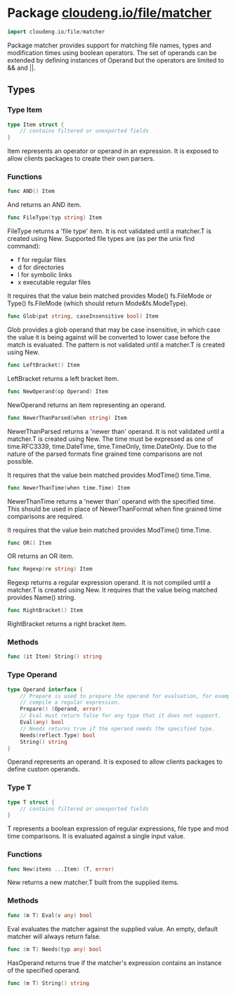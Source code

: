 # Package [cloudeng.io/file/matcher](https://pkg.go.dev/cloudeng.io/file/matcher?tab=doc)

```go
import cloudeng.io/file/matcher
```

Package matcher provides support for matching file names, types and
modification times using boolean operators. The set of operands can be
extended by defining instances of Operand but the operators are limited to
&& and ||.

## Types
### Type Item
```go
type Item struct {
	// contains filtered or unexported fields
}
```
Item represents an operator or operand in an expression. It is exposed to
allow clients packages to create their own parsers.

### Functions

```go
func AND() Item
```
And returns an AND item.


```go
func FileType(typ string) Item
```
FileType returns a 'file type' item. It is not validated until a matcher.T
is created using New. Supported file types are (as per the unix find
command):
  - f for regular files
  - d for directories
  - l for symbolic links
  - x executable regular files

It requires that the value bein matched provides Mode() fs.FileMode or
Type() fs.FileMode (which should return Mode&fs.ModeType).


```go
func Glob(pat string, caseInsensitive bool) Item
```
Glob provides a glob operand that may be case insensitive, in which case the
value it is being against will be converted to lower case before the match
is evaluated. The pattern is not validated until a matcher.T is created
using New.


```go
func LeftBracket() Item
```
LeftBracket returns a left bracket item.


```go
func NewOperand(op Operand) Item
```
NewOperand returns an item representing an operand.


```go
func NewerThanParsed(when string) Item
```
NewerThanParsed returns a 'newer than' operand. It is not validated until
a matcher.T is created using New. The time must be expressed as one of
time.RFC3339, time.DateTime, time.TimeOnly, time.DateOnly. Due to the nature
of the parsed formats fine grained time comparisons are not possible.

It requires that the value bein matched provides ModTime() time.Time.


```go
func NewerThanTime(when time.Time) Item
```
NewerThanTime returns a 'newer than' operand with the specified time.
This should be used in place of NewerThanFormat when fine grained time
comparisons are required.

It requires that the value bein matched provides ModTime() time.Time.


```go
func OR() Item
```
OR returns an OR item.


```go
func Regexp(re string) Item
```
Regexp returns a regular expression operand. It is not compiled until a
matcher.T is created using New. It requires that the value being matched
provides Name() string.


```go
func RightBracket() Item
```
RightBracket returns a right bracket item.



### Methods

```go
func (it Item) String() string
```




### Type Operand
```go
type Operand interface {
	// Prepare is used to prepare the operand for evaluation, for example, to
	// compile a regular expression.
	Prepare() (Operand, error)
	// Eval must return false for any type that it does not support.
	Eval(any) bool
	// Needs returns true if the operand needs the specified type.
	Needs(reflect.Type) bool
	String() string
}
```
Operand represents an operand. It is exposed to allow clients packages to
define custom operands.


### Type T
```go
type T struct {
	// contains filtered or unexported fields
}
```
T represents a boolean expression of regular expressions, file type and mod
time comparisons. It is evaluated against a single input value.

### Functions

```go
func New(items ...Item) (T, error)
```
New returns a new matcher.T built from the supplied items.



### Methods

```go
func (m T) Eval(v any) bool
```
Eval evaluates the matcher against the supplied value. An empty, default
matcher will always return false.


```go
func (m T) Needs(typ any) bool
```
HasOperand returns true if the matcher's expression contains an instance of
the specified operand.


```go
func (m T) String() string
```







